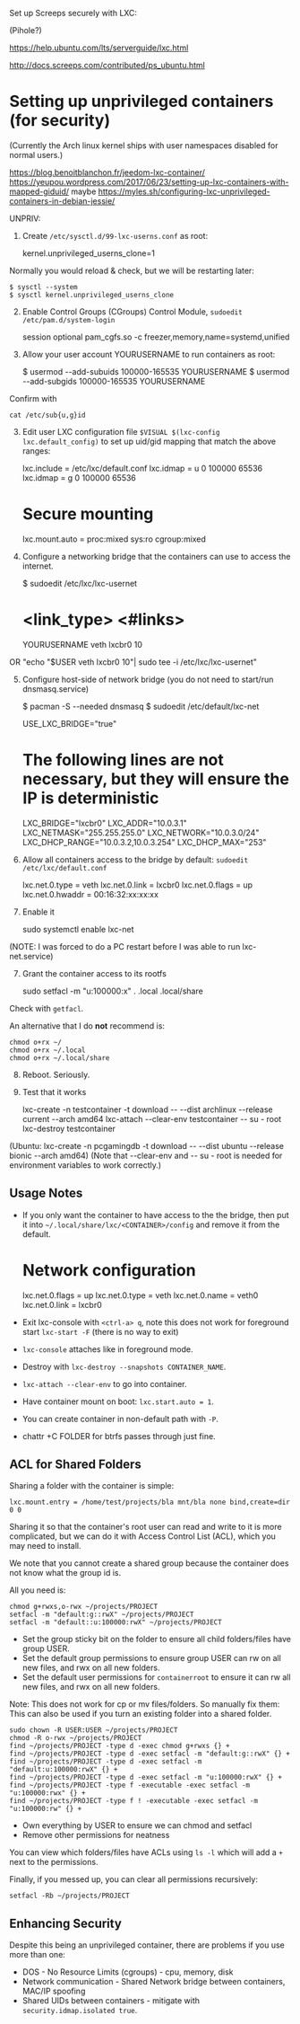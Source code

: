Set up Screeps securely with LXC:

(Pihole?)

https://help.ubuntu.com/lts/serverguide/lxc.html

http://docs.screeps.com/contributed/ps_ubuntu.html


# Setting up unprivileged containers (for security)

(Currently the Arch linux kernel ships with user namespaces disabled for normal users.)

https://blog.benoitblanchon.fr/jeedom-lxc-container/
https://yeupou.wordpress.com/2017/06/23/setting-up-lxc-containers-with-mapped-giduid/
maybe https://myles.sh/configuring-lxc-unprivileged-containers-in-debian-jessie/

UNPRIV:
1. Create `/etc/sysctl.d/99-lxc-userns.conf` as root:

    kernel.unprivileged_userns_clone=1

Normally you would reload & check, but we will be restarting later:

    $ sysctl --system
    $ sysctl kernel.unprivileged_userns_clone

2. Enable Control Groups (CGroups) Control Module, `sudoedit /etc/pam.d/system-login`

    session    optional   pam_cgfs.so          -c freezer,memory,name=systemd,unified

2. Allow your user account YOURUSERNAME to run containers as root:

    $ usermod --add-subuids 100000-165535 YOURUSERNAME
    $ usermod --add-subgids 100000-165535 YOURUSERNAME

Confirm with

    cat /etc/sub{u,g}id

3. Edit user LXC configuration file `$VISUAL $(lxc-config lxc.default_config)` to set up uid/gid mapping that match the above ranges:

    lxc.include = /etc/lxc/default.conf
    lxc.idmap = u 0 100000 65536
    lxc.idmap = g 0 100000 65536
    # Secure mounting
    lxc.mount.auto = proc:mixed sys:ro cgroup:mixed

4. Configure a networking bridge that the containers can use to access the internet.

    $ sudoedit /etc/lxc/lxc-usernet

    # <user>      <link_type>  <bridge>   <#links>
    YOURUSERNAME  veth         lxcbr0     10

OR "echo "$USER veth lxcbr0 10"| sudo tee -i /etc/lxc/lxc-usernet"

5. Configure host-side of network bridge (you do not need to start/run dnsmasq.service)

    $ pacman -S --needed dnsmasq
    $ sudoedit /etc/default/lxc-net

    USE_LXC_BRIDGE="true"

    # The following lines are not necessary, but they will ensure the IP is deterministic
    LXC_BRIDGE="lxcbr0"
    LXC_ADDR="10.0.3.1"
    LXC_NETMASK="255.255.255.0"
    LXC_NETWORK="10.0.3.0/24"
    LXC_DHCP_RANGE="10.0.3.2,10.0.3.254"
    LXC_DHCP_MAX="253"

6. Allow all containers access to the bridge by default: `sudoedit /etc/lxc/default.conf`

    lxc.net.0.type = veth
    lxc.net.0.link = lxcbr0
    lxc.net.0.flags = up
    lxc.net.0.hwaddr = 00:16:32:xx:xx:xx

6. Enable it

    sudo systemctl enable lxc-net

(NOTE: I was forced to do a PC restart before I was able to run lxc-net.service)

7. Grant the container access to its rootfs

    sudo setfacl -m "u:100000:x" . .local .local/share

Check with `getfacl`.

An alternative that I do **not** recommend is:

    chmod o+rx ~/
    chmod o+rx ~/.local
    chmod o+rx ~/.local/share

8. Reboot. Seriously.

9. Test that it works

    lxc-create -n testcontainer -t download -- --dist archlinux --release current --arch amd64
    lxc-attach --clear-env testcontainer -- su - root
    lxc-destroy testcontainer

(Ubuntu: lxc-create -n pcgamingdb -t download -- --dist ubuntu --release bionic  --arch amd64)
(Note that --clear-env and -- su - root is needed for environment variables to work correctly.)

## Usage Notes

* If you only want the container to have access to the the bridge, then put it into `~/.local/share/lxc/<CONTAINER>/config` and remove it from the default.

    # Network configuration
    lxc.net.0.flags = up
    lxc.net.0.type = veth
    lxc.net.0.name = veth0
    lxc.net.0.link = lxcbr0

* Exit lxc-console with `<ctrl-a> q`, note this does not work for foreground start `lxc-start -F` (there is no way to exit)
* `lxc-console` attaches like in foreground mode.
* Destroy with `lxc-destroy --snapshots CONTAINER_NAME`.
* `lxc-attach --clear-env` to go into container.
* Have container mount on boot: `lxc.start.auto = 1`.
* You can create container in non-default path with `-P`.
* chattr +C FOLDER for btrfs passes through just fine.

## ACL for Shared Folders

Sharing a folder with the container is simple:

    lxc.mount.entry = /home/test/projects/bla mnt/bla none bind,create=dir 0 0

Sharing it so that the container's root user can read and write to it is more complicated,
but we can do it with Access Control List (ACL), which you may need to install.

We note that you cannot create a shared group because the container does not know
what the group id is.

All you need is:

    chmod g+rwxs,o-rwx ~/projects/PROJECT
    setfacl -m "default:g::rwX" ~/projects/PROJECT
    setfacl -m "default::u:100000:rwX" ~/projects/PROJECT

* Set the group sticky bit on the folder to ensure all child folders/files have group USER.
* Set the default group permissions to ensure group USER can rw on all new files, and rwx on all new folders.
* Set the default user permissions for `containerroot` to ensure it can rw all new files, and rwx on all new folders.

Note: This does not work for cp or mv files/folders. So manually fix them:
This can also be used if you turn an existing folder into a shared folder.

    sudo chown -R USER:USER ~/projects/PROJECT
    chmod -R o-rwx ~/projects/PROJECT
    find ~/projects/PROJECT -type d -exec chmod g+rwxs {} +
    find ~/projects/PROJECT -type d -exec setfacl -m "default:g::rwX" {} +
    find ~/projects/PROJECT -type d -exec setfacl -m "default:u:100000:rwX" {} +
    find ~/projects/PROJECT -type d -exec setfacl -m "u:100000:rwX" {} +
    find ~/projects/PROJECT -type f -executable -exec setfacl -m "u:100000:rwx" {} +
    find ~/projects/PROJECT -type f ! -executable -exec setfacl -m "u:100000:rw" {} +

* Own everything by USER to ensure we can chmod and setfacl
* Remove other permissions for neatness

You can view which folders/files have ACLs using `ls -l` which will add a `+`
next to the permissions.

Finally, if you messed up, you can clear all permissions recursively:

    setfacl -Rb ~/projects/PROJECT

## Enhancing Security

Despite this being an unprivileged container, there are problems if you use
more than one:

* DOS - No Resource Limits (cgroups) - cpu, memory, disk
* Network communication - Shared Network bridge between containers, MAC/IP spoofing
* Shared UIDs between containers - mitigate with `security.idmap.isolated true`.
